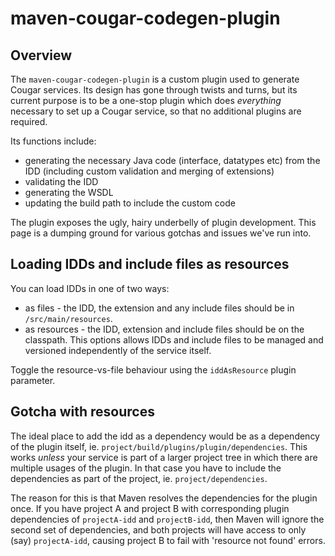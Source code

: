 # maven-cougar-codegen-plugin

## Overview

The `maven-cougar-codegen-plugin` is a custom plugin used to generate Cougar services. Its design has gone through twists and turns, but its current purpose is to be a one-stop plugin which does _everything_ necessary to set up a Cougar service, so that no additional plugins are required.

Its functions include:

* generating the necessary Java code (interface, datatypes etc) from the IDD (including custom validation and merging of extensions)
* validating the IDD
* generating the WSDL
* updating the build path to include the custom code

The plugin exposes the ugly, hairy underbelly of plugin development. This page is a dumping ground for various gotchas and issues we've run into.

## Loading IDDs and include files as resources

You can load IDDs in one of two ways:

* as files - the IDD, the extension and any include files should be in `/src/main/resources`.
* as resources - the IDD, extension and include files should be on the classpath. This options allows IDDs and include files to be managed and versioned independently of the service itself.

Toggle the resource-vs-file behaviour using the `iddAsResource` plugin parameter.

## Gotcha with resources

The ideal place to add the idd as a dependency would be as a dependency of the plugin itself, ie. ``project/build/plugins/plugin/dependencies``. This works _unless_ your service is part of a larger project tree in which there are multiple usages of the plugin. In that case you have to include the dependencies as part of the project, ie. ``project/dependencies``.

The reason for this is that Maven resolves the dependencies for the plugin once. If you have project A and project B with corresponding plugin dependencies of `projectA-idd` and `projectB-idd`, then Maven will ignore the second set of dependencies, and both projects will have access to only (say) `projectA-idd`, causing project B to fail with 'resource not found' errors.
